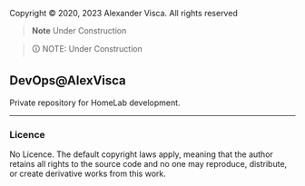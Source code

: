 <!-- syntax=markdown -->
Copyright &copy; 2020, 2023 Alexander Visca. All rights reserved

> **Note** Under Construction

> 🛈 NOTE: Under Construction

## DevOps@AlexVisca

Private repository for HomeLab development.

---

### Licence


No Licence. The default copyright laws apply, meaning that the author retains all rights to the source code and no one may reproduce, distribute, or create derivative works from this work. 

